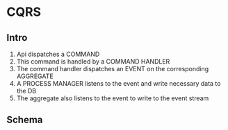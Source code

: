 # CQRS

## Intro

1. Api dispatches a COMMAND
2. This command is handled by a COMMAND HANDLER
3. The command handler dispatches an EVENT on the corresponding AGGREGATE
4. A PROCESS MANAGER listens to the event and write necessary data to the DB
5. The aggregate also listens to the event to write to the event stream 

## Schema

